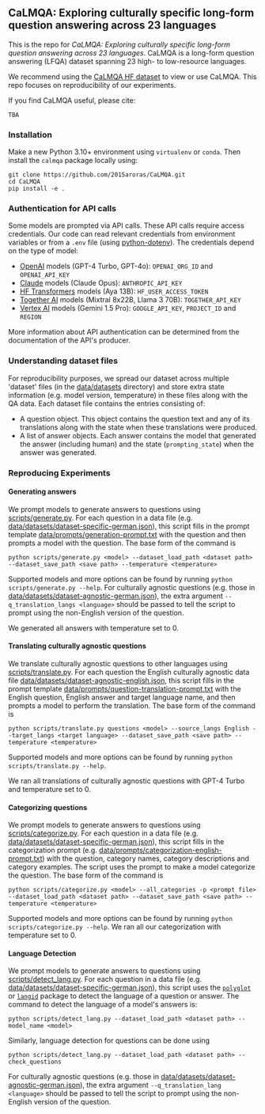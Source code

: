 ## CaLMQA: Exploring culturally specific long-form question answering across 23 languages

This is the repo for *CaLMQA: Exploring culturally specific long-form question answering across 23 languages*.
CaLMQA is a long-form question answering (LFQA) dataset spanning 23 high- to low-resource languages.

We recommend using the [CaLMQA HF dataset](https://huggingface.co/datasets/shanearora/CaLMQA) to view or use
CaLMQA. This repo focuses on reproducibility of our experiments.

If you find CaLMQA useful, please cite:

```
TBA
```

### Installation

Make a new Python 3.10+ environment using `virtualenv` or `conda`. Then install the `calmqa` package locally using:

```
git clone https://github.com/2015aroras/CaLMQA.git
cd CaLMQA
pip install -e .
```

### Authentication for API calls

Some models are prompted via API calls. These API calls require access credentials. Our code can read relevant
credentials from environment variables or from a `.env` file (using [python-dotenv](https://pypi.org/project/python-dotenv/)).
The credentials depend on the type of model:

- [OpenAI](https://platform.openai.com/docs/overview) models (GPT-4 Turbo, GPT-4o): `OPENAI_ORG_ID` and `OPENAI_API_KEY`
- [Claude](https://docs.anthropic.com/en/docs/intro-to-claude) models (Claude Opus): `ANTHROPIC_API_KEY`
- [HF Transformers](https://huggingface.co/docs/transformers/en/index) models (Aya 13B): `HF_USER_ACCESS_TOKEN`
- [Together AI](https://www.together.ai/) models (Mixtral 8x22B, Llama 3 70B): `TOGETHER_API_KEY`
- [Vertex AI](https://cloud.google.com/vertex-ai?hl=en) models (Gemini 1.5 Pro): `GOOGLE_API_KEY`, `PROJECT_ID` and  `REGION`

More information about API authentication can be determined from the documentation of the API's producer.

### Understanding dataset files

For reproducibility purposes, we spread our dataset across multiple 'dataset' files
(in the [data/datasets](https://github.com/2015aroras/CaLMQA/tree/main/data/datasets) directory) and store extra state
information (e.g. model version, temperature) in these files along with the QA data. Each dataset file
contains the entries consisting of:

- A question object. This object contains the question text and any of its translations
along with the state when these translations were produced.
- A list of answer objects. Each answer contains the model that generated the answer (including human) and
the state (`prompting_state`) when the answer was generated.

### Reproducing Experiments

#### Generating answers

We prompt models to generate answers to questions using
[scripts/generate.py](https://github.com/2015aroras/CaLMQA/blob/main/scripts/generate.py).
For each question in a data file
(e.g. [data/datasets/dataset-specific-german.json](https://github.com/2015aroras/CaLMQA/blob/main/data/datasets/dataset-specific-german.json)),
this script fills in the prompt template
[data/prompts/generation-prompt.txt](https://github.com/2015aroras/CaLMQA/blob/main/data/prompts/generation-prompt.txt)
with the question and then prompts a model with the question.
The base form of the command is
```
python scripts/generate.py <model> --dataset_load_path <dataset path> --dataset_save_path <save path> --temperature <temperature>
```
Supported models and more options can be found by running `python scripts/generate.py --help`.
For culturally agnostic questions (e.g. those in
[data/datasets/dataset-agnostic-german.json](https://github.com/2015aroras/CaLMQA/blob/main/data/datasets/dataset-agnostic-german.json)),
the extra argument `--q_translation_langs <language>` should be passed to tell the script to prompt
using the non-English version of the question.

We generated all answers with temperature set to 0.

#### Translating culturally agnostic questions

We translate culturally agnostic questions to other languages using
[scripts/translate.py](https://github.com/2015aroras/CaLMQA/blob/main/scripts/translate.py).
For each question the English culturally agnostic data file
[data/datasets/dataset-agnostic-english.json](https://github.com/2015aroras/CaLMQA/blob/main/data/datasets/dataset-agnostic-english.json),
this script fills in the prompt template
[data/prompts/question-translation-prompt.txt](https://github.com/2015aroras/CaLMQA/blob/main/data/prompts/question-translation-prompt.txt)
with the English question, English answer and target language name,
and then prompts a model to perform the translation.
The base form of the command is
```
python scripts/translate.py questions <model> --source_langs English --target_langs <target language> --dataset_save_path <save path> --temperature <temperature>
```
Supported models and more options can be found by running `python scripts/translate.py --help`.

We ran all translations of culturally agnostic questions with GPT-4 Turbo and temperature set to 0.

#### Categorizing questions

We prompt models to generate answers to questions using
[scripts/categorize.py](https://github.com/2015aroras/CaLMQA/blob/main/scripts/categorize.py).
For each question in a data file
(e.g. [data/datasets/dataset-specific-german.json](https://github.com/2015aroras/CaLMQA/blob/main/data/datasets/dataset-specific-german.json)),
this script fills in the categorization prompt
(e.g. [data/prompts/categorization-english-prompt.txt](https://github.com/2015aroras/CaLMQA/blob/main/data/prompts/categorization-english-prompt.txt))
with the question, category names, category descriptions and category examples.
The script uses the prompt to make a model categorize the question.
The base form of the command is
```
python scripts/categorize.py <model> --all_categories -p <prompt file> --dataset_load_path <dataset path> --dataset_save_path <save path> --temperature <temperature>
```
Supported models and more options can be found by running `python scripts/categorize.py --help`. We ran all our categorization with
temperature set to 0.

#### Language Detection

We prompt models to generate answers to questions using
[scripts/detect_lang.py](https://github.com/2015aroras/CaLMQA/blob/main/scripts/detect_lang.py).
For each question in a data file
(e.g. [data/datasets/dataset-specific-german.json](https://github.com/2015aroras/CaLMQA/blob/main/data/datasets/dataset-specific-german.json)),
this script uses the [`polyglot`](https://pypi.org/project/polyglot/) or
[`langid`](https://pypi.org/project/py3langid/) package to detect the language
of a question or answer.
The command to detect the language of a model's answers is:
```
python scripts/detect_lang.py --dataset_load_path <dataset path> --model_name <model>
```

Similarly, language detection for questions can be done using
```
python scripts/detect_lang.py --dataset_load_path <dataset path> --check_questions
```
For culturally agnostic questions (e.g. those in
[data/datasets/dataset-agnostic-german.json](https://github.com/2015aroras/CaLMQA/blob/main/data/datasets/dataset-agnostic-german.json)),
the extra argument `--q_translation_lang <language>` should be passed to tell the script to prompt
using the non-English version of the question.